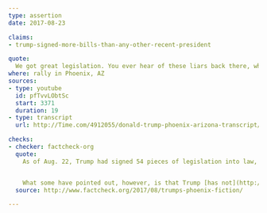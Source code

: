 ```yaml
---
type: assertion
date: 2017-08-23

claims:
- trump-signed-more-bills-than-any-other-recent-president

quote:
  We got great legislation. You ever hear of these liars back there, where they say, but Trump hasn't gotten -- I think we've gotten more in a short period of time, in this seven months, I think we've gotten more than anybody, including Harry Truman, who was number one, but they will tell you we've got none.
where: rally in Phoenix, AZ
sources:
- type: youtube
  id: pfTvvLObtSc
  start: 3371
  duration: 19
- type: transcript
  url: http://Time.com/4912055/donald-trump-phoenix-arizona-transcript/

checks:
- checker: factcheck-org
  quote:
    As of Aug. 22, Trump had signed 54 pieces of legislation into law, [according to](https://www.govtrack.us/congress/bills/browse?status=28,29,32,33&sort=-current_status_date) GovTrack.us. But no one has said that he has “signed none.”


    What some have pointed out, however, is that Trump [has not](http://www.npr.org/2017/06/23/533840991/despite-claims-to-contrary-trump-has-signed-no-major-laws-5-months-in) [signed many](https://www.cbsnews.com/news/what-are-the-bills-donald-trump-has-signed/), [if any](http://www.cnn.com/2017/07/19/politics/donald-trump-six-months/index.html), significant pieces of legislation into law. For example, Trump has not fulfilled some of his biggest campaign promises. Efforts to repeal and replace the Affordable Care Act [stalled](http://www.cnn.com/2017/07/27/politics/health-care-debate-thursday/index.html) in the Senate. And Trump has yet to sign a bill funding the construction of a border wall with Mexico, nor has he signed legislation overhauling the U.S. tax code or following through on his promise of [$1 trillion in infrastructure programs](http://www.chicagotribune.com/news/nationworld/politics/ct-trump-infrastructure-worries-20170609-story.html).
  source: http://www.factcheck.org/2017/08/trumps-phoenix-fiction/

---
```

